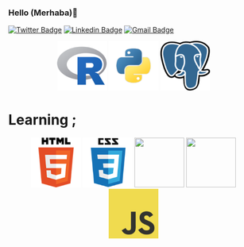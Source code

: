 ### Hello (Merhaba)👋



[![Twitter Badge](https://img.shields.io/badge/-@ocalak-1ca0f1?style=flat-square&labelColor=1ca0f1&logo=twitter&logoColor=white&link=https://twitter.com/Ocalak_dev)](https://twitter.com/Ocalak_dev)  [![Linkedin Badge](https://img.shields.io/badge/-ocalkaptan123-blue?style=flat-square&logo=Linkedin&logoColor=white&link=https://www.linkedin.com/in/ocalkaptan123/)](https://www.linkedin.com/in/ocalkaptan123/)
[![Gmail Badge](https://img.shields.io/badge/-email@ocalkaptan.de-c14438?style=flat-square&logo=Gmail&logoColor=white&link=mailto:email@ocalkaptan.de)](mailto:email@ocalkaptan.de)

<div>
<p align="center">
  <img width="100" height="100" src="https://raw.githubusercontent.com/github/explore/80688e429a7d4ef2fca1e82350fe8e3517d3494d/topics/r/r.png">
  <img width="100" height="100" src="https://raw.githubusercontent.com/github/explore/80688e429a7d4ef2fca1e82350fe8e3517d3494d/topics/python/python.png">
  <img width="100" height="100" src="https://raw.githubusercontent.com/github/explore/80688e429a7d4ef2fca1e82350fe8e3517d3494d/topics/postgresql/postgresql.png">

</div>
<h1>
Learning ;</h1>
<p align="center">
  <img width="100" height="100" src="https://raw.githubusercontent.com/github/explore/80688e429a7d4ef2fca1e82350fe8e3517d3494d/topics/html/html.png">
  <img width="100" height="100" src="https://raw.githubusercontent.com/github/explore/80688e429a7d4ef2fca1e82350fe8e3517d3494d/topics/css/css.png">
  <img width="100" height="100" src="https://cdn.worldvectorlogo.com/logos/fastapi.svg">
  <img width="100" height="100" src="https://cdn.worldvectorlogo.com/logos/flask.svg">
<img width="100" height="100" src="https://raw.githubusercontent.com/github/explore/80688e429a7d4ef2fca1e82350fe8e3517d3494d/topics/javascript/javascript.png">
</p>




